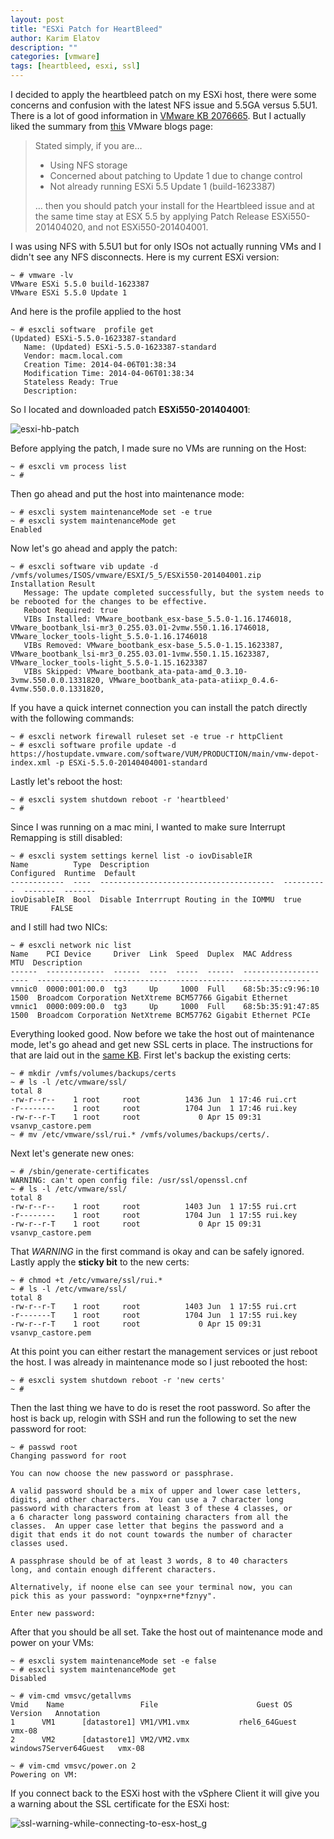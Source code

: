 ```yaml
---
layout: post
title: "ESXi Patch for HeartBleed"
author: Karim Elatov
description: ""
categories: [vmware]
tags: [heartbleed, esxi, ssl]
---
```

I decided to apply the heartbleed patch on my ESXi host, there were some concerns and confusion with the latest NFS issue and 5.5GA versus 5.5U1. There is a lot of good information in [VMware KB 2076665](http://kb.vmware.com/kb/2076665). But I actually liked the summary from [this](http://blogs.vmware.com/kb/2014/04/patching-esxi-5-5-heartbleed-without-installing-update-1.html) VMware blogs page:

> Stated simply, if you are…
>
> - Using NFS storage
> - Concerned about patching to Update 1 due to change control
> - Not already running ESXi 5.5 Update 1 (build-1623387)
>
> … then you should patch your install for the Heartbleed issue and at the same time stay at ESX 5.5 by applying Patch Release ESXi550-201404020, and not ESXi550-201404001.

I was using NFS with 5.5U1 but for only ISOs not actually running VMs and I didn't see any NFS disconnects. Here is my current ESXi version:

	~ # vmware -lv
	VMware ESXi 5.5.0 build-1623387
	VMware ESXi 5.5.0 Update 1

And here is the profile applied to the host

	~ # esxcli software  profile get
	(Updated) ESXi-5.5.0-1623387-standard
	   Name: (Updated) ESXi-5.5.0-1623387-standard
	   Vendor: macm.local.com
	   Creation Time: 2014-04-06T01:38:34
	   Modification Time: 2014-04-06T01:38:34
	   Stateless Ready: True
	   Description: 

So I located and downloaded patch **ESXi550-201404001**:

![esxi-hb-patch](https://googledrive.com/host/0B4vYKT_-8g4IMms0cV96RnJhUE0/esxi-hb-patch.png)

Before applying the patch, I made sure no VMs are running on the Host:

	~ # esxcli vm process list
	~ #

Then go ahead and put the host into maintenance mode:

	~ # esxcli system maintenanceMode set -e true
	~ # esxcli system maintenanceMode get
	Enabled

Now let's go ahead and apply the patch:

	~ # esxcli software vib update -d /vmfs/volumes/ISOS/vmware/ESXI/5_5/ESXi550-201404001.zip 
	Installation Result
	   Message: The update completed successfully, but the system needs to be rebooted for the changes to be effective.
	   Reboot Required: true
	   VIBs Installed: VMware_bootbank_esx-base_5.5.0-1.16.1746018, VMware_bootbank_lsi-mr3_0.255.03.01-2vmw.550.1.16.1746018, VMware_locker_tools-light_5.5.0-1.16.1746018
	   VIBs Removed: VMware_bootbank_esx-base_5.5.0-1.15.1623387, VMware_bootbank_lsi-mr3_0.255.03.01-1vmw.550.1.15.1623387, VMware_locker_tools-light_5.5.0-1.15.1623387
	   VIBs Skipped: VMware_bootbank_ata-pata-amd_0.3.10-3vmw.550.0.0.1331820, VMware_bootbank_ata-pata-atiixp_0.4.6-4vmw.550.0.0.1331820,

If you have a quick internet connection you can install the patch directly with the following commands:

	~ # esxcli network firewall ruleset set -e true -r httpClient
	~ # esxcli software profile update -d https://hostupdate.vmware.com/software/VUM/PRODUCTION/main/vmw-depot-index.xml -p ESXi-5.5.0-20140404001-standard

Lastly let's reboot the host:

	~ # esxcli system shutdown reboot -r 'heartbleed'
	~ # 

Since I was running on a mac mini, I wanted to make sure  Interrupt Remapping is still disabled:

	~ # esxcli system settings kernel list -o iovDisableIR
	Name          Type  Description                              Configured  Runtime  Default
	------------  ----  ---------------------------------------  ----------  -------  -------
	iovDisableIR  Bool  Disable Interrrupt Routing in the IOMMU  true        TRUE     FALSE  


and I still had two NICs:

	~ # esxcli network nic list
	Name    PCI Device     Driver  Link  Speed  Duplex  MAC Address         MTU  Description                                                  
	------  -------------  ------  ----  -----  ------  -----------------  ----  -------------------------------------------------------------
	vmnic0  0000:001:00.0  tg3     Up     1000  Full    68:5b:35:c9:96:10  1500  Broadcom Corporation NetXtreme BCM57766 Gigabit Ethernet     
	vmnic1  0000:009:00.0  tg3     Up     1000  Full    68:5b:35:91:47:85  1500  Broadcom Corporation NetXtreme BCM57762 Gigabit Ethernet PCIe

Everything looked good. Now before we take the host out of maintenance mode, let's go ahead and get new SSL certs in place. The instructions for that are laid out in the [same KB](http://kb.vmware.com/kb/2076665). First let's backup the existing certs:

	~ # mkdir /vmfs/volumes/backups/certs
	~ # ls -l /etc/vmware/ssl/
	total 8
	-rw-r--r--    1 root     root          1436 Jun  1 17:46 rui.crt
	-r--------    1 root     root          1704 Jun  1 17:46 rui.key
	-rw-r--r-T    1 root     root             0 Apr 15 09:31 vsanvp_castore.pem
	~ # mv /etc/vmware/ssl/rui.* /vmfs/volumes/backups/certs/.

Next let's generate new ones:

	~ # /sbin/generate-certificates 
	WARNING: can't open config file: /usr/ssl/openssl.cnf
	~ # ls -l /etc/vmware/ssl/
	total 8
	-rw-r--r--    1 root     root          1403 Jun  1 17:55 rui.crt
	-r--------    1 root     root          1704 Jun  1 17:55 rui.key
	-rw-r--r-T    1 root     root             0 Apr 15 09:31 vsanvp_castore.pem

That *WARNING* in the first command is okay and can be safely ignored. Lastly apply the **sticky bit** to the new certs:

	~ # chmod +t /etc/vmware/ssl/rui.*
	~ # ls -l /etc/vmware/ssl/
	total 8
	-rw-r--r-T    1 root     root          1403 Jun  1 17:55 rui.crt
	-r-------T    1 root     root          1704 Jun  1 17:55 rui.key
	-rw-r--r-T    1 root     root             0 Apr 15 09:31 vsanvp_castore.pem

At this point you can either restart the management services or just reboot the host. I was already in maintenance mode so I just rebooted the host:

	~ # esxcli system shutdown reboot -r 'new certs'
	~ # 

Then the last thing we have to do is reset the root password. So after the host is back up, relogin with SSH and run the following to set the new password for root:

	~ # passwd root
	Changing password for root

	You can now choose the new password or passphrase.

	A valid password should be a mix of upper and lower case letters,
	digits, and other characters.  You can use a 7 character long
	password with characters from at least 3 of these 4 classes, or
	a 6 character long password containing characters from all the
	classes.  An upper case letter that begins the password and a
	digit that ends it do not count towards the number of character
	classes used.

	A passphrase should be of at least 3 words, 8 to 40 characters
	long, and contain enough different characters.

	Alternatively, if noone else can see your terminal now, you can
	pick this as your password: "oynpx+rne*fznyy".

	Enter new password: 

After that you should be all set. Take the host out of maintenance mode and power on your VMs:

	~ # esxcli system maintenanceMode set -e false
	~ # esxcli system maintenanceMode get
	Disabled

	~ # vim-cmd vmsvc/getallvms
	Vmid    Name                 File                      Guest OS          Version   Annotation
	1      VM1      [datastore1] VM1/VM1.vmx           rhel6_64Guest           vmx-08              
	2      VM2      [datastore1] VM2/VM2.vmx           windows7Server64Guest   vmx-08              

	~ # vim-cmd vmsvc/power.on 2
	Powering on VM:

If you connect back to the ESXi host with the vSphere Client it will give you a warning about the SSL certificate for the ESXi host:

![ssl-warning-while-connecting-to-esx-host_g](https://googledrive.com/host/0B4vYKT_-8g4IMms0cV96RnJhUE0/ssl-warning-while-connecting-to-esx-host_g.png)

